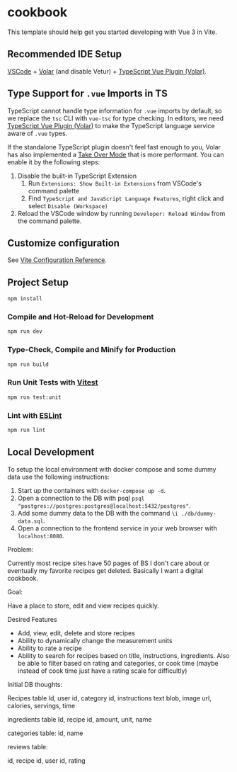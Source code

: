 # cookbook

This template should help get you started developing with Vue 3 in Vite.

## Recommended IDE Setup

[VSCode](https://code.visualstudio.com/) + [Volar](https://marketplace.visualstudio.com/items?itemName=Vue.volar) (and disable Vetur) + [TypeScript Vue Plugin (Volar)](https://marketplace.visualstudio.com/items?itemName=Vue.vscode-typescript-vue-plugin).

## Type Support for `.vue` Imports in TS

TypeScript cannot handle type information for `.vue` imports by default, so we replace the `tsc` CLI with `vue-tsc` for type checking. In editors, we need [TypeScript Vue Plugin (Volar)](https://marketplace.visualstudio.com/items?itemName=Vue.vscode-typescript-vue-plugin) to make the TypeScript language service aware of `.vue` types.

If the standalone TypeScript plugin doesn't feel fast enough to you, Volar has also implemented a [Take Over Mode](https://github.com/johnsoncodehk/volar/discussions/471#discussioncomment-1361669) that is more performant. You can enable it by the following steps:

1. Disable the built-in TypeScript Extension
   1. Run `Extensions: Show Built-in Extensions` from VSCode's command palette
   2. Find `TypeScript and JavaScript Language Features`, right click and select `Disable (Workspace)`
2. Reload the VSCode window by running `Developer: Reload Window` from the command palette.

## Customize configuration

See [Vite Configuration Reference](https://vitejs.dev/config/).

## Project Setup

```sh
npm install
```

### Compile and Hot-Reload for Development

```sh
npm run dev
```

### Type-Check, Compile and Minify for Production

```sh
npm run build
```

### Run Unit Tests with [Vitest](https://vitest.dev/)

```sh
npm run test:unit
```

### Lint with [ESLint](https://eslint.org/)

```sh
npm run lint
```

## Local Development

To setup the local environment with docker compose and some dummy data use the following instructions:

1. Start up the containers with `docker-compose up -d`.
1. Open a connection to the DB with psql `psql "postgres://postgres:postgres@localhost:5432/postgres"`.
1. Add some dummy data to the DB with the command `\i ./db/dummy-data.sql`.
1. Open a connection to the frontend service in your web browser with `localhost:8080`.

Problem:

Currently most recipe sites have 50 pages of BS I don't care about or eventually my favorite recipes get deleted. Basically I want a digital cookbook.

Goal:

Have a place to store, edit and view recipes quickly.

Desired Features

- Add, view, edit, delete and store recipes
- Ability to dynamically change the measurement units
- Ability to rate a recipe
- Ability to search for recipes based on title, instructions, ingredients. Also be able to filter based on rating and categories, or cook time (maybe instead of cook time just have a rating scale for difficultly)

Initial DB thoughts:

Recipes table
Id, user id, category id, instructions text blob, image url, calories, servings, time

ingredients table
Id, recipe id, amount, unit, name

categories table:
id, name

reviews table:

id, recipe id, user id, rating
